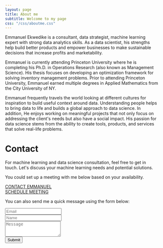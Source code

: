 ```yaml
---
layout: page
title: About me
subtitle: Welcome to my page
css: "/css/aboutme.css"
---
```

<p>
Emmanuel Ekwedike is a consultant, data strategist, machine learning expert with strong data analytics skills. As a data scientist, his strengths help build better products and empower businesses to make sustainable decisions that increase profits and marketability. </p>

<p>
Emmanuel is currently attending Princeton University where he is completing his Ph.D. in Operations Research (also known as Management Science). His thesis focuses on developing an optimization framework for solving inventory management problems. Prior to attending Princeton University, Emmanuel earned multiple degrees in Applied Mathematics from the City University of NY.
</p>

<p>
Emmanuel frequently travels the world looking at different cultures for inspiration to build useful context around data. Understanding people helps to bring data to life and builds a global approach to data science.
In addition, He enjoys working on meaningful projects that not only focus on addressing the client's needs but also have a social impact. His passion for data science stems from the ability to create tools, products, and services that solve real-life problems.
</p> 


<div id="contactme-section">
<h1 id="contact">Contact</h1>

<p> For machine learning and data science consultation, feel free to get in touch. Let's discuss your machine learning needs and potential solutions. </p>

<p>You could set up a meeting with me below based on your availability. </p>

<div >
<a href="http://eekwedike.github.io/contact" class="contact-me-btn actionbtn">
<span class="fa fa-envelope-o" aria-hidden="true"></span>
CONTACT EMMANUEL
</a>
<div class="btns-sep"></div>
<a href="https://calendly.com/viraldatasolutions/30min" class="schedule-btn actionbtn" target="_blank">
<span class="fa fa-calendar-check-o" aria-hidden="true"></span>
SCHEDULE MEETING 
</a>
</div>




<form action="https://formspree.io/mvobeyer" method="POST" class="form" id="contact-form">
  <p>You can also send me a quick message using the form below:</p>
  <div class="row">
    <div class="col-xs-6">
      <input type="email" name="_replyto" class="form-control input-lg" placeholder="Email" title="Email">
    </div>
    <div class="col-xs-6">
      <input type="text" name="name" class="form-control input-lg" placeholder="Name" title="Name">
    </div>
  </div>
  <input type="hidden" name="_subject" value="New submission from eekwedike.github.io">
  <textarea type="text" name="content" class="form-control input-lg" placeholder="Message" title="Message" required="required" rows="3"></textarea>
  <input type="text" name="_gotcha" style="display:none">
  <input type="hidden" name="_next" value="?message=Your message was sent successfully, thanks!" />
  
  <br>
  <button type="submit" class="btn btn-lg btn-primary">Submit</button>
</form>

</div>

